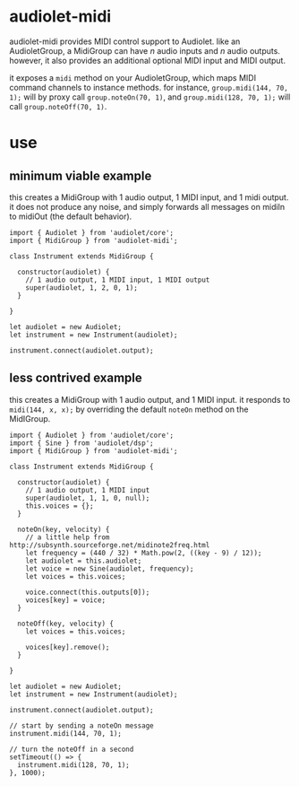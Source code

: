 # audiolet-midi

audiolet-midi provides MIDI control support to Audiolet. like an AudioletGroup, a MidiGroup can have *n* audio inputs and *n* audio outputs. however, it also provides an additional optional MIDI input and MIDI output.

it exposes a `midi` method on your AudioletGroup, which maps MIDI command channels to instance methods. for instance, `group.midi(144, 70, 1);` will by proxy call `group.noteOn(70, 1)`, and `group.midi(128, 70, 1);` will call `group.noteOff(70, 1)`.

# use

## minimum viable example

this creates a MidiGroup with 1 audio output, 1 MIDI input, and 1 midi output. it does not produce any noise, and simply forwards all messages on midiIn to midiOut (the default behavior).

```
import { Audiolet } from 'audiolet/core';
import { MidiGroup } from 'audiolet-midi';

class Instrument extends MidiGroup {

  constructor(audiolet) {
    // 1 audio output, 1 MIDI input, 1 MIDI output
    super(audiolet, 1, 2, 0, 1);
  }

}

let audiolet = new Audiolet;
let instrument = new Instrument(audiolet);

instrument.connect(audiolet.output);
```

## less contrived example

this creates a MidiGroup with 1 audio output, and 1 MIDI input. it responds to `midi(144, x, x);` by overriding the default `noteOn` method on the MidIGroup.

```
import { Audiolet } from 'audiolet/core';
import { Sine } from 'audiolet/dsp';
import { MidiGroup } from 'audiolet-midi';

class Instrument extends MidiGroup {

  constructor(audiolet) {
    // 1 audio output, 1 MIDI input
    super(audiolet, 1, 1, 0, null);
    this.voices = {};
  }

  noteOn(key, velocity) {
    // a little help from http://subsynth.sourceforge.net/midinote2freq.html
    let frequency = (440 / 32) * Math.pow(2, ((key - 9) / 12));
    let audiolet = this.audiolet;
    let voice = new Sine(audiolet, frequency);
    let voices = this.voices;

    voice.connect(this.outputs[0]);
    voices[key] = voice;
  }

  noteOff(key, velocity) {
    let voices = this.voices;

    voices[key].remove();
  }

}

let audiolet = new Audiolet;
let instrument = new Instrument(audiolet);

instrument.connect(audiolet.output);

// start by sending a noteOn message
instrument.midi(144, 70, 1);

// turn the noteOff in a second
setTimeout(() => {
  instrument.midi(128, 70, 1);
}, 1000);
```
